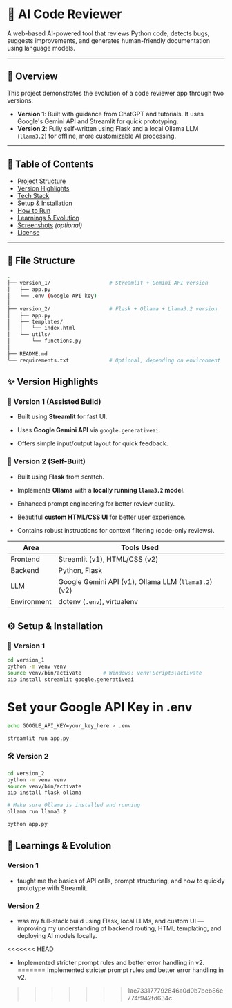 # 🧠 AI Code Reviewer

A web-based AI-powered tool that reviews Python code, detects bugs, suggests improvements, and generates human-friendly documentation using language models.

---

## 📌 Overview

This project demonstrates the evolution of a code reviewer app through two versions:

- **Version 1**: Built with guidance from ChatGPT and tutorials. It uses Google's Gemini API and Streamlit for quick prototyping.
- **Version 2**: Fully self-written using Flask and a local Ollama LLM (`llama3.2`) for offline, more customizable AI processing.

---

## 🧾 Table of Contents

- [Project Structure](#file-structure)
- [Version Highlights](#version-highlights)
- [Tech Stack](#tech-stack)
- [Setup & Installation](#setup--installation)
- [How to Run](#how-to-run)
- [Learnings & Evolution](#learnings--evolution)
- [Screenshots](#screenshots) *(optional)*
- [License](#license)

---

## 📁 File Structure

```bash
.
├── version_1/                   # Streamlit + Gemini API version
│   ├── app.py
│   └── .env (Google API key)
│
├── version_2/                   # Flask + Ollama + Llama3.2 version
│   ├── app.py
│   ├── templates/
│   │   └── index.html
│   └── utils/
│       └── functions.py
│
├── README.md
└── requirements.txt             # Optional, depending on environment
```

## ✨ Version Highlights

### 🔹 Version 1 (Assisted Build)

- Built using **Streamlit** for fast UI.
    
- Uses **Google Gemini API** via `google.generativeai`.
    
- Offers simple input/output layout for quick feedback.
    

### 🔸 Version 2 (Self-Built)

- Built using **Flask** from scratch.
    
- Implements **Ollama** with a **locally running `llama3.2` model**.
    
- Enhanced prompt engineering for better review quality.
    
- Beautiful **custom HTML/CSS UI** for better user experience.
    
- Contains robust instructions for context filtering (code-only reviews).

|Area|Tools Used|
|---|---|
|Frontend|Streamlit (v1), HTML/CSS (v2)|
|Backend|Python, Flask|
|LLM|Google Gemini API (v1), Ollama LLM (`llama3.2`) (v2)|
|Environment|dotenv (`.env`), virtualenv|

## ⚙️ Setup & Installation

### 🧪 Version 1
```bash
cd version_1
python -m venv venv
source venv/bin/activate       # Windows: venv\Scripts\activate
pip install streamlit google.generativeai 
```

# Set your Google API Key in .env
```bash
echo GOOGLE_API_KEY=your_key_here > .env

streamlit run app.py
```

### 🛠️ Version 2
```bash
cd version_2
python -m venv venv
source venv/bin/activate
pip install flask ollama

# Make sure Ollama is installed and running
ollama run llama3.2

python app.py
```

## 🧠 Learnings & Evolution
### Version 1 
 - taught me the basics of API calls, prompt structuring, and how to quickly prototype with Streamlit.

### Version 2 
 - was my full-stack build using Flask, local LLMs, and custom UI — improving my understanding of backend routing, HTML templating, and deploying AI models locally.

<<<<<<< HEAD
- Implemented stricter prompt rules and better error handling in v2.
=======
Implemented stricter prompt rules and better error handling in v2.
>>>>>>> 1ae733177792846a0d0b7beb86e774f942fd634c
